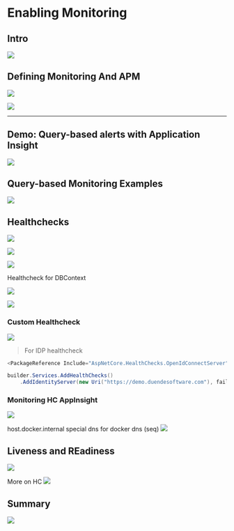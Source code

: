 
# Enabling Monitoring

## Intro

![](images/98.png)

## Defining Monitoring And APM

![](images/99.png)

![](images/100.png)

---
## Demo: Query-based alerts with Application Insight

![](images/101.png)

## Query-based Monitoring Examples

![](images/102.png)

## Healthchecks

![](images/103.png)

![](images/104.png)

![](images/105.png)

Healthcheck for DBContext

![](images/106.png)

![](images/107.png)

### Custom Healthcheck

![](images/108.png)

>For IDP healthcheck

```csharp
<PackageReference Include="AspNetCore.HealthChecks.OpenIdConnectServer" Version="6.0.1" />
```

```csharp
builder.Services.AddHealthChecks()
    .AddIdentityServer(new Uri("https://demo.duendesoftware.com"), failureStatus: HealthStatus.Degraded);
```

### Monitoring HC AppInsight

![](images/109.png)

host.docker.internal special dns for docker dns (seq)
![](images/110.png)

## Liveness and REadiness

![](images/111.png)

More on HC
![](images/112.png)

## Summary

![](images/113.png)







